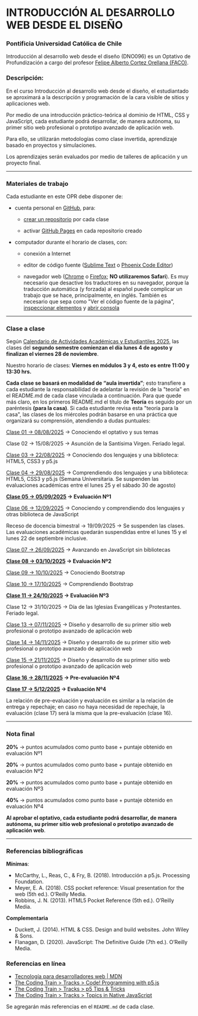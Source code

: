 # INTRODUCCIÓN AL DESARROLLO WEB DESDE EL DISEÑO

### Pontificia Universidad Católica de Chile

Introducción al desarrollo web desde el diseño (DNO096) es un Optativo de Profundización a cargo del profesor [Felipe Alberto Cortez Orellana (FACO)](https://faco.cl/).

### Descripción:

En el curso Introducción al desarrollo web desde el diseño, el estudiantado se aproximará a la descripción y programación de la cara visible de sitios y aplicaciones web. 

Por medio de una introducción práctico-teórica al dominio de HTML, CSS y JavaScript, cada estudiante podrá desarrollar, de manera autónoma, su primer sitio web profesional o prototipo avanzado de aplicación web. 

Para ello, se utilizarán metodologías como clase invertida, aprendizaje basado en proyectos y simulaciones. 

Los aprendizajes serán evaluados por medio de talleres de aplicación y un proyecto final.

- - - - - - - - - -

### Materiales de trabajo

Cada estudiante en este OPR debe disponer de:

- cuenta personal en [GitHub](https://github.com/join), para:

  - [crear un repositorio](https://docs.github.com/es/get-started/quickstart/create-a-repo) por cada clase

  - activar [GitHub Pages](https://docs.github.com/es/pages/getting-started-with-github-pages/creating-a-github-pages-site) en cada repositorio creado

- computador durante el horario de clases, con:

  - conexión a Internet

  - editor de código fuente ([Sublime Text](https://www.sublimetext.com/) o [Phoenix Code Editor](https://phcode.dev/))

  - navegador web ([Chrome](https://www.google.com/intl/es-419/chrome/) o [Firefox](https://www.mozilla.org/es-CL/firefox/new/); **NO utilizaremos Safari**). Es muy necesario que desactive los traductores en su navegador, porque la traducción automática (y forzada) al español puede complicar un trabajo que se hace, principalmente, en inglés. También es necesario que sepa como "Ver el código fuente de la página", [inspeccionar elementos](https://support.hostinger.es/es/articles/2333029-como-inspeccionar-los-elementos-del-sitio-web) y [abrir consola](https://transferwise.com/es/help/articles/2954851/como-abrir-la-consola-de-tu-navegador)

- - - - - - - - -

### Clase a clase

Según [Calendario de Actividades Académicas y Estudiantiles 2025](https://registrosacademicos.uc.cl/wp-content/uploads/2024/11/Calendario-de-Actividades-Academicas-y-Estudiantiles-2025.pdf), las clases del **segundo semestre comienzan el día lunes 4 de agosto y finalizan el viernes 28 de noviembre**.

Nuestro horario de clases: **Viernes en módulos 3 y 4, esto es entre 11:00 y 13:30 hrs.**

**Cada clase se basará en modalidad de “aula invertida”**; esto transfiere a cada estudiante la responsabilidad de adelantar la revisión de la "teoría" en el README.md de cada clase vinculada a continuación. Para que quede más claro, en los primeros README.md el título de **Teoría** es seguido por un paréntesis **(para la casa)**. Si cada estudiante revisa esta "teoría para la casa", las clases de los miércoles podrán basarse en una práctica que organizará su comprensión, atendiendo a dudas puntuales:

[Clase 01 → 08/08/2025](https://github.com/profesorfaco/opr/tree/main/clase-01) → Conociendo el optativo y sus temas

Clase 02 → 15/08/2025 → Asunción de la Santísima Virgen. Feriado legal.

[Clase 03 → 22/08/2025](https://github.com/profesorfaco/opr/tree/main/clase-03) → Conociendo dos lenguajes y una biblioteca: HTML5, CSS3 y p5.js

[Clase 04 → 29/08/2025](https://github.com/profesorfaco/opr/tree/main/clase-04) → Comprendiendo dos lenguajes y una biblioteca: HTML5, CSS3 y p5.js (Semana Universitaria. Se suspenden las evaluaciones académicas entre el lunes 25 y el sábado 30 de agosto)

**[Clase 05 → 05/09/2025](https://github.com/profesorfaco/opr/tree/main/clase-05) → Evaluación Nº1**

[Clase 06 → 12/09/2025](https://github.com/profesorfaco/opr/tree/main/clase-06) → Conociendo y comprendiendo dos lenguajes y otras biblioteca de JavaScript

Receso de docencia bimestral → 19/09/2025 → Se suspenden las clases. Las evaluaciones académicas quedarán suspendidas entre el lunes 15 y el lunes 22 de septiembre inclusive.

[Clase 07 → 26/09/2025](https://github.com/profesorfaco/opr/tree/main/clase-07) → Avanzando en JavaScript sin bibliotecas

**[Clase 08 → 03/10/2025](https://github.com/profesorfaco/opr/tree/main/clase-08) → Evaluación Nº2**

[Clase 09 → 10/10/2025](https://github.com/profesorfaco/opr/tree/main/clase-09) → Conociendo Bootstrap

[Clase 10 → 17/10/2025](https://github.com/profesorfaco/opr/tree/main/clase-10) → Comprendiendo Bootstrap

**[Clase 11 → 24/10/2025](https://github.com/profesorfaco/opr/tree/main/clase-11) →  Evaluación Nº3**

Clase 12 → 31/10/2025 → Día de las Iglesias Evangélicas y Protestantes. Feriado legal.

[Clase 13 → 07/11/2025](https://github.com/profesorfaco/opr/tree/main/clase-13) → Diseño y desarrollo de su primer sitio web profesional o prototipo avanzado de aplicación web

[Clase 14 → 14/11/2025](https://github.com/profesorfaco/opr/tree/main/clase-14) → Diseño y desarrollo de su primer sitio web profesional o prototipo avanzado de aplicación web

[Clase 15 → 21/11/2025](https://github.com/profesorfaco/opr/tree/main/clase-15) → Diseño y desarrollo de su primer sitio web profesional o prototipo avanzado de aplicación web

**[Clase 16 → 28/11/2025](https://github.com/profesorfaco/opr/tree/main/clase-16) → Pre-evaluación Nº4**

**[Clase 17 → 5/12/2025](https://github.com/profesorfaco/opr/tree/main/clase-17) → Evaluación Nº4**

La relación de pre-evaluación y evaluación es similar a la relación de entrega y repechaje; en caso no haya necesidad de repechaje, la evaluación (clase 17) será la misma que la pre-evaluación (clase 16).

- - - - - - - -

### Nota final

**20%** → puntos acumulados como punto base + puntaje obtenido en evaluación Nº1

**20%** → puntos acumulados como punto base + puntaje obtenido en evaluación Nº2

**20%** → puntos acumulados como punto base + puntaje obtenido en evaluación Nº3

**40%** → puntos acumulados como punto base + puntaje obtenido en evaluación Nº4

**Al aprobar el optativo, cada estudiante podrá desarrollar, de manera autónoma, su primer sitio web profesional o prototipo avanzado de aplicación web**.

- - - - - - - 

### Referencias bibliográficas

**Mínimas**:

- McCarthy, L., Reas, C., & Fry, B. (2018). Introducción a p5.js. Processing Foundation.
- Meyer, E. A. (2018). CSS pocket reference: Visual presentation for the web (5th ed.). O’Reilly Media.
- Robbins, J. N. (2013). HTML5 Pocket Reference (5th ed.). O’Reilly Media.

**Complementaria**

- Duckett, J. (2014). HTML & CSS. Design and build websites. John Wiley & Sons.
- Flanagan, D. (2020). JavaScript: The Definitive Guide (7th ed.). O’Reilly Media.

### Referencias en línea

- [Tecnología para desarrolladores web | MDN](https://developer.mozilla.org/es/docs/Web)
- [The Coding Train > Tracks > Code! Programming with p5.js](https://thecodingtrain.com/tracks/code-programming-with-p5-js)
- [The Coding Train > Tracks > p5 Tips & Tricks](https://thecodingtrain.com/tracks/p5-tips-and-tricks)
- [The Coding Train	> Tracks > Topics in Native JavaScript](https://thecodingtrain.com/tracks/topics-in-native-javascript)

Se agregarán más referencias en el `README.md` de cada clase.

